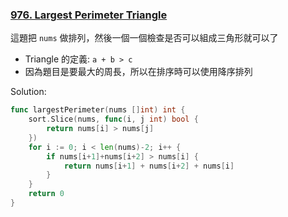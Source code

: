 ### [976. Largest Perimeter Triangle]

這題把 `nums` 做排列，然後一個一個檢查是否可以組成三角形就可以了
-   Triangle 的定義: `a + b > c`
-   因為題目是要最大的周長，所以在排序時可以使用降序排列

Solution:
```go
func largestPerimeter(nums []int) int {
	sort.Slice(nums, func(i, j int) bool {
		return nums[i] > nums[j]
	})
	for i := 0; i < len(nums)-2; i++ {
		if nums[i+1]+nums[i+2] > nums[i] {
			return nums[i+1] + nums[i+2] + nums[i]
		}
	}
	return 0
}
```

[976. Largest Perimeter Triangle]: https://leetcode.com/problems/largest-perimeter-triangle/